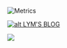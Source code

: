 ![Metrics](https://metrics.lecoq.io/LCYLYM?template=classic&isocalendar=1&languages=1&introduction=1&people=1&achievements=1&pagespeed=1&isocalendar.duration=half-year&languages.limit=8&languages.sections=most-used&languages.colors=github&languages.threshold=0%25&languages.indepth=false&languages.recent.load=300&languages.recent.days=14&introduction.title=true&people.limit=24&people.size=28&people.types=followers%2C%20following&people.identicons=false&people.shuffle=false&achievements.threshold=C&achievements.secrets=true&achievements.limit=0&pagespeed.url=https%3A%2F%2Floli.by%2F&pagespeed.detailed=false&pagespeed.screenshot=false&config.timezone=Asia%2FShanghai)



[![alt LYM'S BLOG](https://loli.by/wp-content/uploads/2019/10/LOGO.png)](https://loli.by/)

![](https://komarev.com/ghpvc/?username=LCYLYM)
<!--
**LCYLYM/LCYLYM** is a ✨ _special_ ✨ repository because its `README.md` (this file) appears on your GitHub profile.
### Hi there 👋
Here are some ideas to get you started:

- 🔭 I’m currently working on ...
- 🌱 I’m currently learning ...
- 👯 I’m looking to collaborate on ...
- 🤔 I’m looking for help with ...
- 💬 Ask me about ...
- 📫 How to reach me: ...
- 😄 Pronouns: ...
- ⚡ Fun fact: ...
-->
